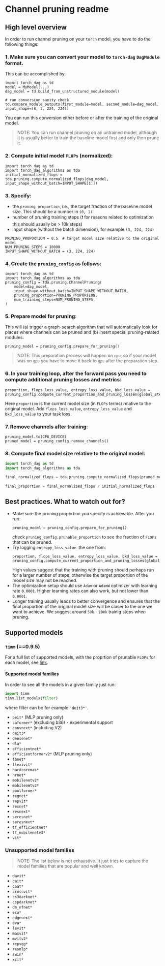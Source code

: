 # Channel pruning readme

## High level overview

In order to run channel pruning on your `torch` model, you have to do the following things:

### 1. Make sure you can convert your model to `torch-dag` `DagModule` format.

This can be accomplished by:

```python=
import torch_dag as td
model = MyModel(...)
dag_model = td.build_from_unstructured_module(model)

# run conversion sanity check
td.compare_module_outputs(first_module=model, second_module=dag_model, input_shape=(8, 3, 224, 224))
```

You can run this conversion either before or after the training of the original model.

> NOTE: You can run channel pruning on an untrained model, although it is usually better to train the baseline model
> first and only then prune it.

### 2. Compute initial model `FLOPs` (normalized):

```python=
import torch_dag as td
import torch_dag_algorithms as tda
initial_normalized_flops = tda.pruning.compute_normalized_flops(dag_model, input_shape_without_batch=INPUT_SHAPE[1:])
```

### 3. Specify:

* the `pruning proportion`, i.e., the target fraction of the baseline model size. This should be a number in `(0, 1)`.
* number of pruning training steps (:exclamation: for reasons related to optimization this should usually be > 10k
  steps)
* input shape (without the batch dimension), for example `(3, 224, 224)`

```python=
PRUNING_PROPORTION = 0.5  # target model size relative to the original model
NUM_PRUNING_STEPS = 10000
INPUT_SHAPE_WITHOUT_BATCH = (3, 224, 224)
```

### 4. Create the `pruning_config` as follows:

```python=
import torch_dag as td
import torch_dag_algorithms as tda
pruning_config = tda.pruning.ChannelPruning(
    model=dag_model,
    input_shape_without_batch=INPUT_SHAPE_WITHOUT_BATCH,
    pruning_proportion=PRUNING_PROPORTION,
    num_training_steps=NUM_PRUNING_STEPS,
)
```

### 5. Prepare model for pruning:

This will (a) trigger a graph-search algorithm that will automatically look for places where channels can be pruned
and (b) insert special pruning-related modules.

```python=
pruning_model = pruning_config.prepare_for_pruning()
```

> NOTE: This preparation process will happen on `cpu`, so if your model was on `gpu` you have to move it back to `gpu`
> after the preparation step.

### 6. In your training loop, after the forward pass you need to compute additional pruning losses and metrics:

```python=
proportion, flops_loss_value, entropy_loss_value, bkd_loss_value = pruning_config.compute_current_proportion_and_pruning_losses(global_step=global_step)
```

Here `proportion` is the current model size (in `FLOPs` terms) relative to the original model.
Add `flops_loss_value`, `entropy_loss_value` and `bkd_loss_value`
to your task loss.

### 7. Remove channels after training:

```python=
pruning_model.to(CPU_DEVICE)
pruned_model = pruning_config.remove_channels()
```

### 8. Compute final model size relative to the original model:

```python
import torch_dag as td
import torch_dag_algorithms as tda

final_normalized_flops = tda.pruning.compute_normalized_flops(pruned_model,
                                                                        input_shape_without_batch=INPUT_SHAPE[1:])
final_proportion = final_normalized_flops / initial_normalized_flops
```

## Best practices. What to watch out for?

* Make sure the pruning proportion you specify is achievable. After you run:
  ```python
  pruning_model = pruning_config.prepare_for_pruning()
  ```
  check `pruning_config.prunable_proportion` to see the fraction of `FLOPs` that can
  be pruned.
* Try logging `entropy_loss_value`: the one from:
  ```python=
  proportion, flops_loss_value, entropy_loss_value, bkd_loss_value = pruning_config.compute_current_proportion_and_pruning_losses(global_step=global_step)
  ```
  High values suggest that the training with pruning should perhaps run for a larger number
  of steps, otherwise the target proportion of the model size may not be reached.
* The optimization setup should use `Adam` or `AdamW` optimizer with learning rate `0.0001`.
  Higher learning rates can also work, but not lower than `0.0001`.
* Longer training usually leads to better convergence and ensures that the final proportion
  of the original model size will be closer to the one we want to achieve. We suggest around `50k` - `100k`
  trainig steps when pruning.

## Supported models

### `timm` (==0.9.5)

For a full list of supported models, with the proprtion of prunable `FLOPs` for each model,
see [link](../resources/supported_models_table.md). 

#### Supported model families

In order to see all the models in a given family just run:

```python
import timm
timm.list_models(filter)
```
where filter can be for example `'deit3*'`.

* `beit*` (MLP pruning only)
* `caformer*` (excluding b36) - experimental support
* `convnext*` (including V2)
* `deit3*`
* `densenet*`
* `dla*`
* `efficientnet*`
* `efficientformerv2*` (MLP pruning only)
* `fbnet*`
* `flexivit*`
* `hardcorenas*`
* `hrnet*`
* `mobilenetv2*`
* `mobilenetv3*`
* `poolformer*`
* `regnet*`
* `repvit*`
* `resnet*`
* `resnext*`
* `seresnet*`
* `seresnext*`
* `tf_efficientnet*`
* `tf_mobilenetv3*`
* `vit*`

### Unsupported model families

> NOTE: The list below is not exhaustive. It just tries to capture the 
> model families that are popular and well known.

* `davit*`
* `cait*`
* `coat*`
* `crossvit*`
* `cs3darknet*`
* `cspdarknet*`
* `dm_nfnet*`
* `eca*`
* `edgenext*`
* `eva*`
* `levit*`
* `maxvit*`
* `mvitv2*`
* `repvgg*`
* `resmlp*`
* `swin*`
* `xcit*`
